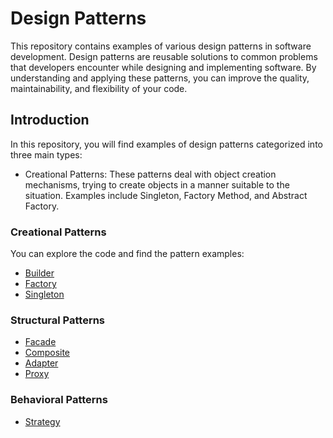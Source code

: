 # Design Patterns

This repository contains examples of various design patterns in software development.
Design patterns are reusable solutions to common problems that developers encounter
while designing and implementing software. By understanding and applying these patterns,
you can improve the quality, maintainability, and flexibility of your code.

## Introduction

In this repository, you will find examples of design patterns categorized into three main types:

+ Creational Patterns: These patterns deal with object creation mechanisms, trying to create objects in a manner suitable to the situation. Examples include Singleton, Factory Method, and Abstract Factory.


### Creational Patterns

You can explore the code and find the pattern examples:
+ [Builder](./src/main/java/com/mycompany/patterns/builder)
+ [Factory](./src/main/java/com/mycompany/patterns/factory)
+ [Singleton](./src/main/java/com/mycompany/patterns/singleton)

### Structural Patterns
+ [Facade](./src/main/java/com/mycompany/patterns/facade)
+ [Composite](./src/main/java/com/mycompany/patterns/composite)
+ [Adapter](./src/main/java/com/mycompany/patterns/adapter)
+ [Proxy](./src/main/java/com/mycompany/patterns/proxy)

### Behavioral Patterns
+ [Strategy](./src/main/java/com/mycompany/patterns/strategy)
